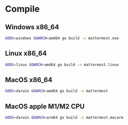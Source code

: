 # Compile

## Windows x86_64

```sh
GOOS=windows GOARCH=amd64 go build -o mattermost.exe
```

## Linux x86_64

```sh
GOOS=linux GOARCH=amd64 go build -o mattermost.linux
```

## MacOS x86_64

```sh 
GOOS=darwin GOARCH=amd64 go build -o mattermost
```

## MacOS apple M1/M2 CPU

```sh
GOOS=darwin GOARCH=arm64 go build -o mattermost.macarm
```